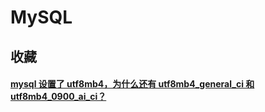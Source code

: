 # MySQL

## 收藏

#### [mysql 设置了 utf8mb4，为什么还有 utf8mb4_general_ci 和 utf8mb4_0900_ai_ci？](https://www.cnblogs.com/seasonhu/p/14994857.html)
